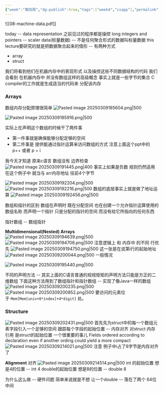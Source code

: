 ```yaml
---
{"week":"第四周","dg-publish":true,"tags":["week4","csapp"],"permalink":"/CSAPP Computer-System-A-Program-Perspective/Lecture 08 Machine-Level Programming IV：Data/","dgPassFrontmatter":true,"noteIcon":"","created":"2025-03-09T14:52:36.430+08:00","updated":"2025-04-19T09:53:09.378+08:00"}
---
```



![[08-machine-data.pdf]]

today -- data representation
之前见过的程序都是操控 long integers and pointers -- scaler data(标量数据) -- 不是任何聚合形式的数据叫标量数据
this lecture要研究的就是把数据聚合起来的情形 -- 有两种方式
- array
- struct

我们将看到他们在机器内存中的表现形式   以及操控这些不同数据结构的代码
我们会看到 在机器内存中 并没有数组这样的高级概念  事实上就是一些字节的集合
C compiler的工作就是生成适当的代码来 分配该内存


### Arrays
数组内存分配原理很简单
![Pasted image 20250309185604.png|500](/img/user/accessory/Pasted%20image%2020250309185604.png)

![Pasted image 20250309185916.png|500](/img/user/accessory/Pasted%20image%2020250309185916.png)

实际上在声明这个数组的时候干了两件事
- 第一件事就是确保能够分配足够的空间
- 第二件事是 提供能通过指针运算来访问数组的方式
注意上面这个ppt中的 p++ 或者 p + i

我今天才知道  原来c语言 数组没有 边界检查
![Pasted image 20250309191445.png|400](/img/user/accessory/Pasted%20image%2020250309191445.png)
事实上如果是负数 规则仍然适用  在这个例子中 就当与 arr内存地址 往前4个字节

![Pasted image 20250309192204.png|500](/img/user/accessory/Pasted%20image%2020250309192204.png)
![Pasted image 20250309192216.png|500](/img/user/accessory/Pasted%20image%2020250309192216.png)
数组的底层事实上就是做了地址运算
![Pasted image 20250309192456.png|500](/img/user/accessory/Pasted%20image%2020250309192456.png)

数组和指针的区别
数组在声明时  既在分配空间  也在创建一个允许指针运算使用的数组名称
而声明一个指针  只是分配的指针的空间 而没有给它所指向的任何东西

指针数组 --  数组指针

**Multidimensional(Nested) Arrays**
![Pasted image 20250309194639.png|500](/img/user/accessory/Pasted%20image%2020250309194639.png)
![Pasted image 20250309194708.png|500](/img/user/accessory/Pasted%20image%2020250309194708.png)
注意逻辑上  和   内存中 的不同
行优先
![Pasted image 20250309194750.png|500](/img/user/accessory/Pasted%20image%2020250309194750.png)
这一张是在说第i行的起始地址
![Pasted image 20250309200044.png|500](/img/user/accessory/Pasted%20image%2020250309200044.png)
一般情况


![Pasted image 20250309195440.png|500](/img/user/accessory/Pasted%20image%2020250309195440.png)

不同的声明方法  -- 其实上面的C语言普通的规规矩矩的声明方法只能是方正的二维数组
下面这种方法用到了数组指针和指针数组 --  实现了像Java一样的数组
![Pasted image 20250309200235.png|500](/img/user/accessory/Pasted%20image%2020250309200235.png)
![Pasted image 20250309200852.png|500](/img/user/accessory/Pasted%20image%2020250309200852.png)
要访问的元素位于 `Mem[Mem[univ+8*index]+4*digit]` 处。

### Structure
![Pasted image 20250309202431.png|500](/img/user/accessory/Pasted%20image%2020250309202431.png)
首先先为struct中的每一个数组元素字段引入一个足够的空间
跟踪每个字段的起始位置 --  内存对齐
对struct 内存 引用 是struct的起始位置
一个很重要的事儿   Fields ordered according to declaration  even if another  ording could yield a more compact
![Pasted image 20250309214021.png|500](/img/user/accessory/Pasted%20image%2020250309214021.png)
注意 例子中i占了8字节是内存对齐了

**Alignment**
对齐
![Pasted image 20250309214514.png|500](/img/user/accessory/Pasted%20image%2020250309214514.png)
int 的起始位置  想是4的位置 -- int 4 
double的起始位置 想是8的位置 -- double 8

为什么这么做 -- 硬件问题
简单来说就是不想 让一个double -- 落在了两个 64位 中间

